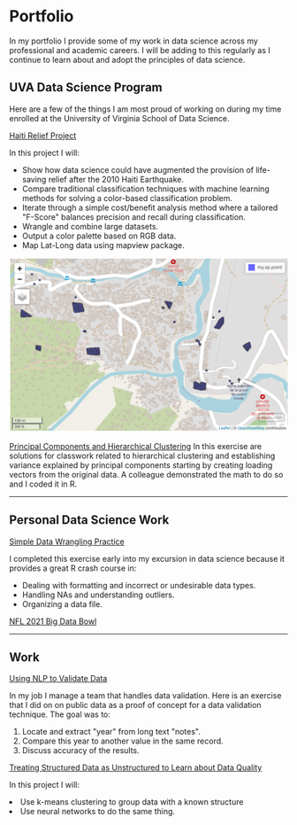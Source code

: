 # Portfolio

In my portfolio I provide some of my work in data science across my professional and academic careers. I will be adding to this regularly as I continue to learn about and adopt the principles of data science.

## UVA Data Science Program 

Here are a few of the things I am most proud of working on during my time enrolled at the University of Virginia School of Data Science.

[Haiti Relief Project](/machinelearnjoe/Disaster%20Relief%20Project.htm)

In this project I will:
<ul>
  <li>Show how data science could have augmented the provision of life-saving relief after the 2010 Haiti Earthquake.</li>
  <li>Compare traditional classification techniques with machine learning methods for solving a color-based classification problem.</li>
   <li>Iterate through a simple cost/benefit analysis method where a tailored "F-Score" balances precision and recall during classification.</li>
  <li>Wrangle and combine large datasets. </li>
  <li>Output a color palette based on RGB data.</li>
  <li>Map Lat-Long data using mapview package.</li> 
</ul>

<img src="images/Screen Shot 2020-12-31 at 4.53.33 PM.png?raw=true"/>

[Principal Components and Hierarchical Clustering](/PC%20%26%20Hierarchical%20Cluster.htm)
In this exercise are solutions for classwork related to hierarchical clustering and establishing variance explained by principal components starting by creating loading vectors from the original data. A colleague demonstrated the math to do so and I coded it in R.

---

## Personal Data Science Work

[Simple Data Wrangling Practice](/DataWrangling_Practice.html)

I completed this exercise early into my excursion in data science because it provides a great R crash course in:
<ul>
  <li>Dealing with formatting and incorrect or undesirable data types.</li>
  <li>Handling NAs and understanding outliers.</li>
  <li>Organizing a data file.</li>
</ul>

[NFL 2021 Big Data Bowl](/pdf/sample_presentation.pdf)

---
## Work

[Using NLP to Validate Data](/machinelearnjoe/Data%Wrangling%Practice.htm)

In my job I manage a team that handles data validation. Here is an exercise that I did on on public data as a proof of concept for a data validation technique. The goal was to: 
<ol>
  <li>Locate and extract "year" from long text "notes".</li>
  <li>Compare this year to another value in the same record.</li>
  <li>Discuss accuracy of the results.</li>
</ol>

[Treating Structured Data as Unstructured to Learn about Data Quality](/machinelearnjoe/Data%Wrangling%Practice.htm)

In this project I will:
<li>Use k-means clustering to group data with a known structure</li>
<li>Use neural networks to do the same thing. </li>
